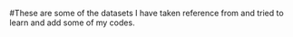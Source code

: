 #These are some of the datasets I have taken reference from and tried to learn and add some of my codes.
